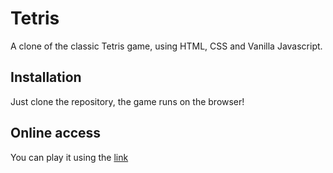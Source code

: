 
# Tetris
A clone of the classic Tetris game, using HTML, CSS and Vanilla Javascript.

## Installation
Just clone the repository, the game runs on the browser!

## Online access
You can play it using the [link](https://iammateus.github.io/Tetris/)